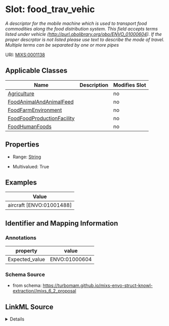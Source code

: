 # Slot: food_trav_vehic


_A descriptor for the mobile machine which is used to transport food commodities along the food distribution system.  This field accepts terms listed under vehicle (http://purl.obolibrary.org/obo/ENVO_01000604). If the proper descrptor is not listed please use text to describe the mode of travel. Multiple terms can be separated by one or more pipes_



URI: [MIXS:0001138](https://w3id.org/mixs/0001138)



<!-- no inheritance hierarchy -->




## Applicable Classes

| Name | Description | Modifies Slot |
| --- | --- | --- |
[Agriculture](Agriculture.md) |  |  no  |
[FoodAnimalAndAnimalFeed](FoodAnimalAndAnimalFeed.md) |  |  no  |
[FoodFarmEnvironment](FoodFarmEnvironment.md) |  |  no  |
[FoodFoodProductionFacility](FoodFoodProductionFacility.md) |  |  no  |
[FoodHumanFoods](FoodHumanFoods.md) |  |  no  |







## Properties

* Range: [String](String.md)

* Multivalued: True






## Examples

| Value |
| --- |
| aircraft [ENVO:01001488]|car [ENVO:01000605] |

## Identifier and Mapping Information





### Annotations

| property | value |
| --- | --- |
| Expected_value | ENVO:01000604 |



### Schema Source


* from schema: https://turbomam.github.io/mixs-envo-struct-knowl-extraction//mixs_6_2_proposal




## LinkML Source

<details>
```yaml
name: food_trav_vehic
annotations:
  Expected_value:
    tag: Expected_value
    value: ENVO:01000604
description: A descriptor for the mobile machine which is used to transport food commodities
  along the food distribution system.  This field accepts terms listed under vehicle
  (http://purl.obolibrary.org/obo/ENVO_01000604). If the proper descrptor is not listed
  please use text to describe the mode of travel. Multiple terms can be separated
  by one or more pipes
title: food shipping transportation vehicle
notes:
- food
- transport
examples:
- value: aircraft [ENVO:01001488]|car [ENVO:01000605]
from_schema: https://turbomam.github.io/mixs-envo-struct-knowl-extraction//mixs_6_2_proposal
rank: 1000
string_serialization: '{text}|{termLabel} [{termID}]'
slot_uri: MIXS:0001138
multivalued: true
alias: food_trav_vehic
domain_of:
- Agriculture
- FoodAnimalAndAnimalFeed
- FoodFarmEnvironment
- FoodFoodProductionFacility
- FoodHumanFoods
range: string
required: false
recommended: false

```
</details>